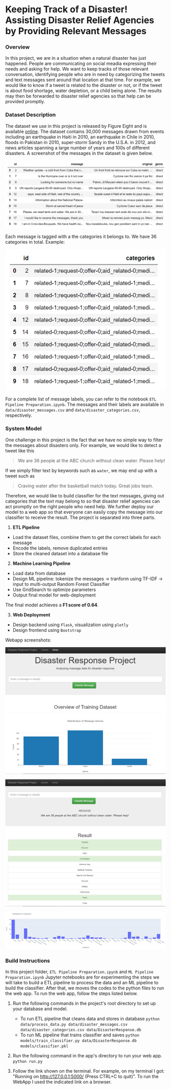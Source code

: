 # Keeping Track of a Disaster! Assisting Disaster Relief Agencies by Providing Relevant Messages  

### Overview
In this project, we are in a situation when a natural disaster has just happened. People are communicating on social meadia expressing their needs and asking for help. We want to keep tracks of those relevant conversation, identifying people who are in need by categorizing the tweets and text messages sent around that location at that time. For example, we would like to know if a tweet is related to the disaster or not, or if the tweet is about food shortage, water depletion, or a child being alone. The results may then be forwarded to disaster relief agencies so that help can be provided promptly.

### Dataset Description
The dataset we use in this project is released by Figure Eight and is available [online](https://www.figure-eight.com/dataset/combined-disaster-response-data/). The dataset contains 30,000 messages drawn from events including an earthquake in Haiti in 2010, an earthquake in Chile in 2010, floods in Pakistan in 2010, super-storm Sandy in the U.S.A. in 2012, and news articles spanning a large number of years and 100s of different disasters. A screenshot of the messages in the dataset is given below.

![alt text](/figures/disaster-mess.PNG "mess")

Each message is tagged with a the categories it belongs to. We have 36 categories in total.
Example:

![alt text](/figures/disaster-mess-labels.PNG "mess-labels")

For a complete list of message labels, you can refer to the notebook `ETL Pipeline Preparation.ipynb`. The messages and their labels are available in `data/disaster_messages.csv` and `data/disaster_categories.csv`, respectively.

### System Model
One challenge in this project is the fact that we have no simple way to filter the messages about disasters only. For example, we would like to detect a tweet like this 

> We are 36 people at the ABC church without clean water. Please help!

If we simply filter text by keywords such as `water`, we may end up with a tweet such as

> Craving water after the basketball match today. Great jobs team.

Therefore, we would like to build classifier for the text messages, giving out categories that the text may belong to so that disaster relief agencies can act promptly on the right people who need help. We further deploy our model to a web app so that everyone can easily copy the message into our classifier to receive the result. The project is separated into three parts.

1. **ETL Pipeline**
- Load the dataset files, combine them to get the correct labels for each message
- Encode the labels, remove duplicated entries
- Store the cleaned dataset into a database file

2. **Machine Learning Pipeline**
- Load data from database
- Design ML pipeline: tokenize the messages -> tranform using TF-IDF -> input to multi-output Random Forest Classifier
- Use GridSearch to optimize parameters
- Output final model for web-deployment

The final model achieves a **F1 score of 0.64**.

3. **Web Deployment**
- Design backend using `Flask`, visualization using `plotly`
- Design frontend using `Bootstrap`  

Webapp screenshots:


![alt text](/figures/disaster-web1.PNG "mess-labels")

![alt text](/figures/disaster-web2.PNG "mess-labels")

![alt text](/figures/disaster-web3.JPG "mess-labels")

### Build Instructions
In this project folder, `ETL Pipeline Preparation.ipynb` and `ML Pipeline Preparation.ipynb` Jupyter notebooks are for experimenting the steps we will take to build a ETL pipeline to process the data and an ML pipeline to build the classifier. After that, we moves the codes to the python files to run the web app. To run the web app, follow the steps listed below.

1. Run the following commands in the project's root directory to set up your database and model.

    - To run ETL pipeline that cleans data and stores in database
        `python data/process_data.py data/disaster_messages.csv data/disaster_categories.csv data/DisasterResponse.db`
    - To run ML pipeline that trains classifier and saves
        `python models/train_classifier.py data/DisasterResponse.db models/classifier.pkl`

2. Run the following command in the app's directory to run your web app.
    `python run.py`

3. Follow the link shown on the terminal.
   For example, on my terminal I got: "Running on http://127.0.0.1:5000/ (Press CTRL+C to quit)". To run the WebApp I used the indicated link on a browser.


